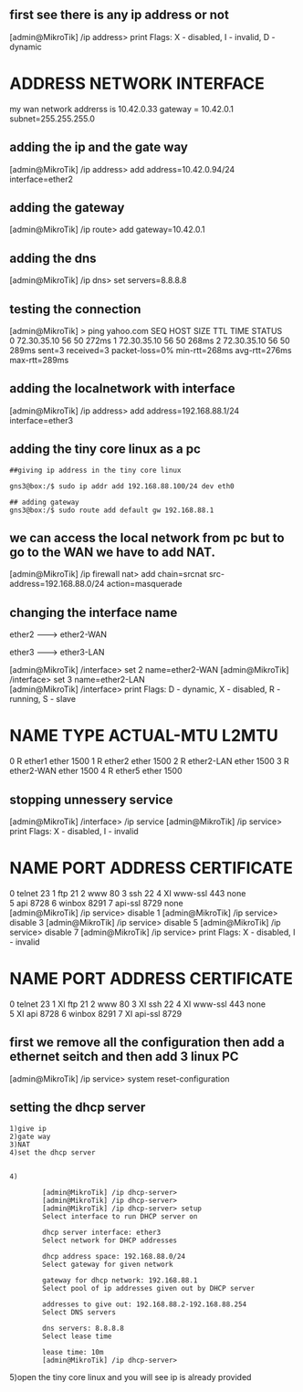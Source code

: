 ## first see there is any ip address or not 



[admin@MikroTik] /ip address> print
Flags: X - disabled, I - invalid, D - dynamic 
 #   ADDRESS            NETWORK         INTERFACE  


my wan network addrerss is 10.42.0.33 gateway = 10.42.0.1 subnet=255.255.255.0


## adding the ip and the gate way 

[admin@MikroTik] /ip address> add address=10.42.0.94/24 interface=ether2 


## adding the gateway 

[admin@MikroTik] /ip route> add gateway=10.42.0.1


## adding the dns

[admin@MikroTik] /ip dns> set servers=8.8.8.8




## testing the connection

[admin@MikroTik] > ping yahoo.com
  SEQ HOST                                     SIZE TTL TIME  STATUS           
    0 72.30.35.10                                56  50 272ms
    1 72.30.35.10                                56  50 268ms
    2 72.30.35.10                                56  50 289ms
    sent=3 received=3 packet-loss=0% min-rtt=268ms avg-rtt=276ms 
   max-rtt=289ms 


## adding the localnetwork with interface 

[admin@MikroTik] /ip address> add address=192.168.88.1/24 interface=ether3 



## adding the tiny core linux as a pc
	
	##giving ip address in the tiny core linux

	gns3@box:/$ sudo ip addr add 192.168.88.100/24 dev eth0

	## adding gateway 
	gns3@box:/$ sudo route add default gw 192.168.88.1




## we can access the local network from pc but to go to the WAN we have to add NAT.

[admin@MikroTik] /ip firewall nat> add chain=srcnat src-address=192.168.88.0/24 
action=masquerade 



## changing the interface name

ether2 ---> ether2-WAN

ether3 ---> ether3-LAN




[admin@MikroTik] /interface> set 2 name=ether2-WAN
[admin@MikroTik] /interface> set 3 name=ether2-LAN  
[admin@MikroTik] /interface> print
Flags: D - dynamic, X - disabled, R - running, S - slave 
 #     NAME                                TYPE       ACTUAL-MTU L2MTU
 0  R  ether1                              ether            1500
 1  R  ether2                              ether            1500
 2  R  ether2-LAN                          ether            1500
 3  R  ether2-WAN                          ether            1500
 4  R  ether5                              ether            1500



## stopping unnessery service

[admin@MikroTik] /interface> /ip service 
[admin@MikroTik] /ip service> print
Flags: X - disabled, I - invalid 
 #   NAME      PORT ADDRESS                                       CERTIFICATE  
 0   telnet      23
 1   ftp         21
 2   www         80
 3   ssh         22
 4 XI www-ssl    443                                               none         
 5   api       8728
 6   winbox    8291
 7   api-ssl   8729                                               none         
[admin@MikroTik] /ip service> disable 1
[admin@MikroTik] /ip service> disable 3
[admin@MikroTik] /ip service> disable 5
[admin@MikroTik] /ip service> disable 7
[admin@MikroTik] /ip service> print
Flags: X - disabled, I - invalid 
 #   NAME      PORT ADDRESS                                       CERTIFICATE  
 0   telnet      23
 1 XI ftp         21
 2   www         80
 3 XI ssh         22
 4 XI www-ssl    443                                               none         
 5 XI api       8728
 6   winbox    8291
 7 XI api-ssl   8729  




## first we remove all the configuration then add a ethernet seitch and then add 3 linux PC 

[admin@MikroTik] /ip service> system reset-configuration


## setting the dhcp server

	1)give ip
	2)gate way
	3)NAT
	4)set the dhcp server


	4)

			[admin@MikroTik] /ip dhcp-server> 
			[admin@MikroTik] /ip dhcp-server> 
			[admin@MikroTik] /ip dhcp-server> setup
			Select interface to run DHCP server on 

			dhcp server interface: ether3
			Select network for DHCP addresses 

			dhcp address space: 192.168.88.0/24
			Select gateway for given network 

			gateway for dhcp network: 192.168.88.1
			Select pool of ip addresses given out by DHCP server 

			addresses to give out: 192.168.88.2-192.168.88.254
			Select DNS servers 

			dns servers: 8.8.8.8
			Select lease time 

			lease time: 10m
			[admin@MikroTik] /ip dhcp-server> 



5)open the tiny core linux and you will see ip is already provided
